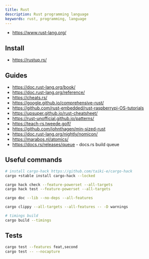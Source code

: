 ```yaml
---
title: Rust
description: Rust programming language
keywords: rust, programming, language
---
```


- <https://www.rust-lang.org/>

## Install

- <https://rustup.rs/>

## Guides

- <https://doc.rust-lang.org/book/>
- <https://doc.rust-lang.org/reference/>
- <https://cheats.rs/>
- <https://google.github.io/comprehensive-rust/>
- <https://github.com/rust-embedded/rust-raspberrypi-OS-tutorials>
- <https://upsuper.github.io/rust-cheatsheet/>
- <https://rust-unofficial.github.io/patterns/>
- <https://teach-rs.tweede.golf/>
- <https://github.com/johnthagen/min-sized-rust>
- <https://doc.rust-lang.org/nightly/nomicon/>
- <https://marabos.nl/atomics/>
- <https://docs.rs/releases/queue> - docs.rs build queue

## Useful commands

```sh
# install cargo-hack https://github.com/taiki-e/cargo-hack
cargo +stable install cargo-hack --locked

cargo hack check --feature-powerset --all-targets
cargo hack test --feature-powerset --all-targets

cargo doc --lib --no-deps --all-features

cargo clippy --all-targets --all-features -- -D warnings

# timings build
cargo build --timings
```

## Tests

```sh
cargo test --features feat,second
cargo test -- --nocapture
```
